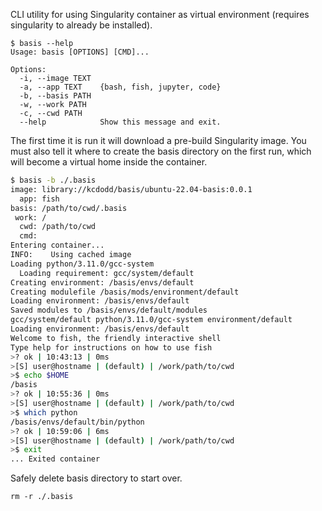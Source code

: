 CLI utility for using Singularity container as virtual environment (requires singularity to already be installed).

```
$ basis --help
Usage: basis [OPTIONS] [CMD]...

Options:
  -i, --image TEXT
  -a, --app TEXT    {bash, fish, jupyter, code}
  -b, --basis PATH
  -w, --work PATH
  -c, --cwd PATH
  --help            Show this message and exit.
```

The first time it is run it will download a pre-build Singularity image.
You must also tell it where to create the basis directory on the first run, which
will become a virtual home inside the container.

```bash
$ basis -b ./.basis
image: library://kcdodd/basis/ubuntu-22.04-basis:0.0.1
  app: fish
basis: /path/to/cwd/.basis
 work: /
  cwd: /path/to/cwd
  cmd:
Entering container...
INFO:    Using cached image
Loading python/3.11.0/gcc-system
  Loading requirement: gcc/system/default
Creating environment: /basis/envs/default
Creating modulefile /basis/mods/environment/default
Loading environment: /basis/envs/default
Saved modules to /basis/envs/default/modules
gcc/system/default python/3.11.0/gcc-system environment/default
Loading environment: /basis/envs/default
Welcome to fish, the friendly interactive shell
Type help for instructions on how to use fish
>? ok | 10:43:13 | 0ms
>[S] user@hostname | (default) | /work/path/to/cwd
>$ echo $HOME
/basis
>? ok | 10:55:36 | 0ms
>[S] user@hostname | (default) | /work/path/to/cwd
>$ which python
/basis/envs/default/bin/python
>? ok | 10:59:06 | 6ms
>[S] user@hostname | (default) | /work/path/to/cwd
>$ exit
... Exited container
```

Safely delete basis directory to start over.

```
rm -r ./.basis